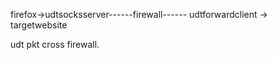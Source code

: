 
firefox->udtsocksserver------firewall------ udtforwardclient -> targetwebsite

udt pkt cross firewall.


